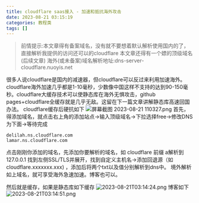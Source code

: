 ```yaml
---
title: cloudflare saas接入 - 加速和抵抗海外攻击
date: 2023-08-21 03:15:19
categories: 教程类
tags: []
---
```

>前情提示:本文章得有备案域名，没有就不要想着默认解析使用国内的了，直接解析我提供的访问还可以的cloudflare
>本文章还得有一个嫖的顶级域名(后续文章)
>海外(或未备案)域名解析地址:dns-server-cloudflare.nuoyis.net

很多人说cloudflare是国内的减速器，但cloudflare可以反过来利用加速海外。cloudflare海外加速几乎都是1-10毫秒，少数像中国这样不支持的达到90-150毫秒。cloudflare大缓存技术可以使静态库在海外无惧攻击，github pages+cloudflare全缓存就是几乎无敌。这留在下一篇文章讲解静态库高速回国办法。
cloudflare缓存后硬抗如下
![屏幕截图 2023-08-21 110327.png][1]
首先，得添加域名，就点击右上角的添加站点->输入顶级域名->下拉选择free->修改DNS为下面->等待完成
```other
delilah.ns.cloudflare.com
lamar.ns.cloudflare.com
```
点击刚刚你添加的域名，先添加你要解析的域名，如 cloudflare 前缀 a解析到127.0.0.1
找到左侧SSL/TLS并展开，找到自定义主机名->添加回退源（如cloudflare.xxxxxxx.xxx) ，添加后将两个txt以及值分别解析到dns中。
境外解析如上域名，就可享受海外急速加速。博客也可以。

然后就是缓存，如果是静态库如下缓存
![2023-08-21T03:14:24.png][2]
博客如下
![2023-08-21T03:14:51.png][3]


  [1]: https://images.nuoyis.net/blog/typecho/uploads/2023/08/1625808904.png
  [2]: https://images.nuoyis.net/blog/typecho/uploads/2023/08/3169904810.png
  [3]: https://images.nuoyis.net/blog/typecho/uploads/2023/08/1402592000.png